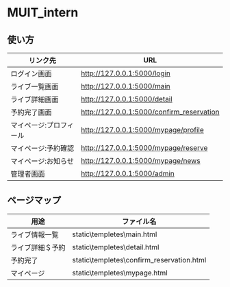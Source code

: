 # MUIT_intern

## 使い方
|リンク先|URL|
|---|---|
|ログイン画面|http://127.0.0.1:5000/login|
|ライブ一覧画面|http://127.0.0.1:5000/main|
|ライブ詳細画面|http://127.0.0.1:5000/detail|
|予約完了画面|http://127.0.0.1:5000/confirm_reservation|
|マイページ:プロフィール|http://127.0.0.1:5000/mypage/profile|
|マイページ:予約確認|http://127.0.0.1:5000/mypage/reserve|
|マイページ:お知らせ|http://127.0.0.1:5000/mypage/news|
|管理者画面|http://127.0.0.1:5000/admin|

## ページマップ
|用途|ファイル名|
|---|---|
|ライブ情報一覧|static\templetes\main.html|
|ライブ詳細＄予約|static\templetes\detail.html|
|予約完了|static\templetes\confirm_reservation.html|
|マイページ|static\templetes\mypage.html|